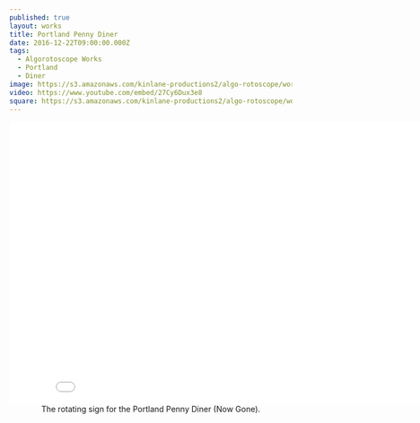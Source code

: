 ```yaml
---
published: true
layout: works
title: Portland Penny Diner
date: 2016-12-22T09:00:00.000Z
tags:
  - Algorotoscope Works
  - Portland
  - Diner
image: https://s3.amazonaws.com/kinlane-productions2/algo-rotoscope/working/portland-penny-diner.png
video: https://www.youtube.com/embed/27Cy6Dux3e8
square: https://s3.amazonaws.com/kinlane-productions2/algo-rotoscope/working/portland-penny-diner-square.png
---
```

<center><iframe width="853" height="505" src="{{ page.video }}" frameborder="0" allowfullscreen></iframe></center>
<center>The rotating sign for the Portland Penny Diner (Now Gone).</center>
